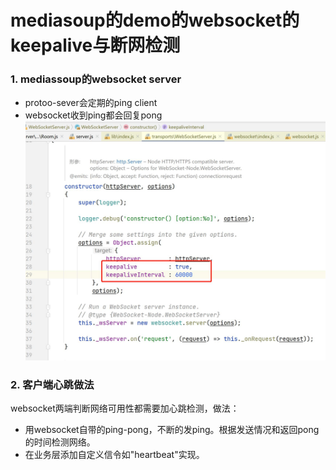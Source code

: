 # mediasoup的demo的websocket的keepalive与断网检测

### 1. mediassoup的websocket server
- protoo-sever会定期的ping client
- websocket收到ping都会回复pong
![](.mediasoup_websocket_pingpong_images/8e0c0073.jpeg)

### 2. 客户端心跳做法
websocket两端判断网络可用性都需要加心跳检测，做法：
- 用websocket自带的ping-pong，不断的发ping。根据发送情况和返回pong的时间检测网络。
- 在业务层添加自定义信令如"heartbeat"实现。

